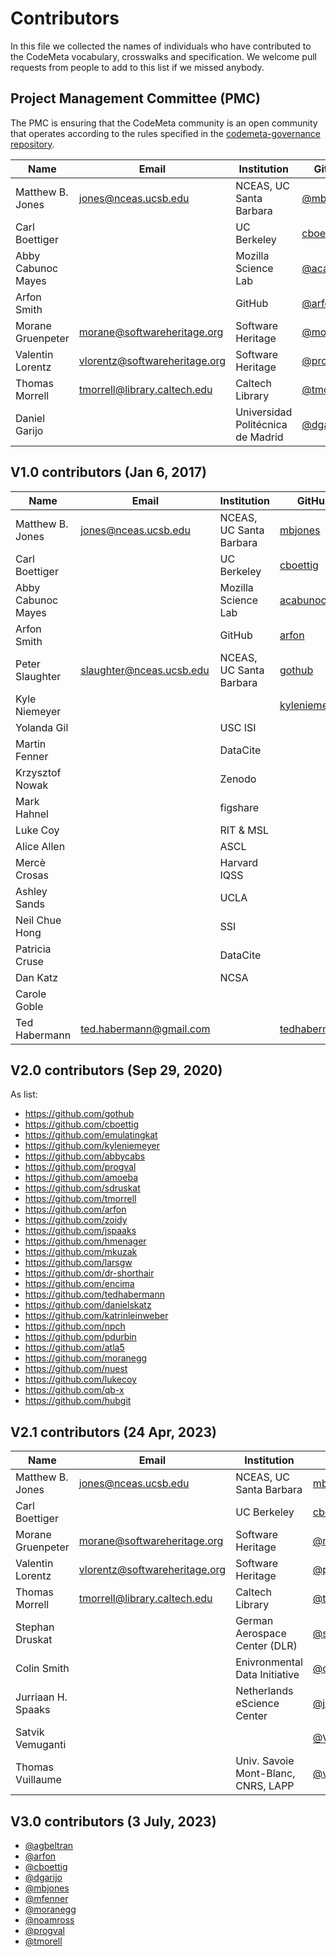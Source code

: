 # Contributors
In this file we collected the names of individuals who have contributed to the CodeMeta vocabulary, crosswalks and specification. We welcome pull requests from people to add to this list if we missed anybody.

## Project Management Committee (PMC)
The PMC is ensuring that the CodeMeta community is an open community that operates according to the rules specified in the [codemeta-governance repository](https://github.com/codemeta/governance).

| Name             | Email                | Institution               | GitHub  |
|------------------|----------------------|-------------------------| --------|
| Matthew B. Jones | jones@nceas.ucsb.edu | NCEAS, UC Santa Barbara | [@mbjones](http://github.com/mbjones) |
| Carl Boettiger   | | UC Berkeley | [cboettig](http://github.com/cboettig) |
| Abby Cabunoc Mayes | | Mozilla Science Lab | [@acabunoc](http://github.com/acabunoc) |
| Arfon Smith | | GitHub | [@arfon](http://github.com/arfon) |
| Morane Gruenpeter | morane@softwareheritage.org | Software Heritage | [@moranegg](https://github.com/moranegg) |
| Valentin Lorentz | vlorentz@softwareheritage.org | Software Heritage | [@progval](https://github.com/progval) |
| Thomas Morrell | tmorrell@library.caltech.edu | Caltech Library | [@tmorell](https://github.com/tmorrell) |
| Daniel Garijo |  |  Universidad Politécnica de Madrid | [@dgarijo](https://github.com/dgarijo)  |


## V1.0 contributors (Jan 6, 2017)

| Name             | Email                | Institution               | GitHub  |
|------------------|----------------------|-------------------------| --------|
| Matthew B. Jones | jones@nceas.ucsb.edu | NCEAS, UC Santa Barbara | [mbjones](http://github.com/mbjones) |
| Carl Boettiger   | | UC Berkeley | [cboettig](http://github.com/cboettig) |
| Abby Cabunoc Mayes | | Mozilla Science Lab | [acabunoc](http://github.com/acabunoc) |
| Arfon Smith | | GitHub | [arfon](http://github.com/arfon) |
| Peter Slaughter | slaughter@nceas.ucsb.edu | NCEAS, UC Santa Barbara | [gothub](http://github.com/gothub) |
| Kyle Niemeyer   | | | [kyleniemeyer](http://github.com/kyleniemeyer) |
| Yolanda Gil | | USC ISI | |
| Martin Fenner | | DataCite | |
| Krzysztof Nowak | | Zenodo | |
| Mark Hahnel | | figshare | |
| Luke Coy | | RIT & MSL | |
| Alice Allen | | ASCL | |
| Mercè Crosas | | Harvard IQSS | |
| Ashley Sands | | UCLA | |
| Neil Chue Hong | | SSI | |
| Patricia Cruse | | DataCite | |
| Dan Katz | | NCSA | |
| Carole Goble | | | |
| Ted Habermann | ted.habermann@gmail.com |  | [tedhabermann](https://github.com/tedhabermann) |

## V2.0 contributors (Sep 29, 2020)

As list:
- https://github.com/gothub
- https://github.com/cboettig
- https://github.com/emulatingkat
- https://github.com/kyleniemeyer
- https://github.com/abbycabs
- https://github.com/progval
- https://github.com/amoeba
- https://github.com/sdruskat
- https://github.com/tmorrell
- https://github.com/arfon
- https://github.com/zoidy
- https://github.com/jspaaks
- https://github.com/hmenager
- https://github.com/mkuzak
- https://github.com/larsgw
- https://github.com/dr-shorthair
- https://github.com/encima
- https://github.com/tedhabermann
- https://github.com/danielskatz
- https://github.com/katrinleinweber
- https://github.com/npch
- https://github.com/pdurbin
- https://github.com/atla5
- https://github.com/moranegg
- https://github.com/nuest
- https://github.com/lukecoy
- https://github.com/qb-x
- https://github.com/hubgit


## V2.1 contributors (24 Apr, 2023)

| Name             | Email                | Institution               | GitHub  |
|------------------|----------------------|-------------------------| --------|
| Matthew B. Jones | jones@nceas.ucsb.edu | NCEAS, UC Santa Barbara | [mbjones](http://github.com/mbjones) |
| Carl Boettiger   | | UC Berkeley | [cboettig](http://github.com/cboettig) |
| Morane Gruenpeter | morane@softwareheritage.org | Software Heritage | [@moranegg](https://github.com/moranegg) |
| Valentin Lorentz | vlorentz@softwareheritage.org | Software Heritage | [@progval](https://github.com/progval) |
| Thomas Morrell | tmorrell@library.caltech.edu | Caltech Library | [@tmorell](https://github.com/tmorrell) |
| Stephan Druskat |  | German Aerospace Center (DLR)  | [@sdruskat](https://github.com/sdruskat)  |
| Colin Smith | | Enivronmental Data Initiative | [@clnsmt](https://github.com/clnsmth)  |
| Jurriaan H. Spaaks |  | Netherlands eScience Center  | [@jspaaks](https://github.com/jspaaks) |
| Satvik Vemuganti | | | [@VickyMerzOwn](https://github.com/VickyMerzOwn)|
| Thomas Vuillaume | | Univ. Savoie Mont-Blanc, CNRS, LAPP | [@vuillaut](https://github.com/vuillaut) |

## V3.0 contributors (3 July, 2023)
- [@agbeltran](https://github.com/agbeltran)
- [@arfon]([@arfon](http://github.com/arfon))
- [@cboettig](http://github.com/cboettig)
- [@dgarijo](https://github.com/dgarijo)
- [@mbjones](http://github.com/mbjones) 
- [@mfenner](https://github.com/mfenner)
- [@moranegg](https://github.com/moranegg)
- [@noamross](https://github.com/noamross)
- [@progval](https://github.com/progval) 
- [@tmorell](https://github.com/tmorrell) 

